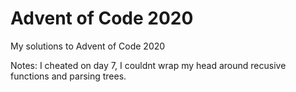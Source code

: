 # Advent of Code 2020
 My solutions to Advent of Code 2020
 
  Notes:
   I cheated on day 7, I couldnt wrap my head around recusive functions and parsing trees.
